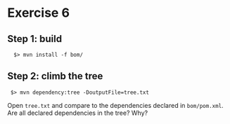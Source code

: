 # Exercise 6

## Step 1: build

```shell
  $> mvn install -f bom/
```

## Step 2: climb the tree


```shell
 $> mvn dependency:tree -DoutputFile=tree.txt
```

Open `tree.txt` and compare to the dependencies
declared in `bom/pom.xml`. Are all declared 
dependencies in the tree? Why?
